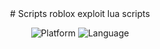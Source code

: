 <div align="center">
# Scripts
roblox exploit lua scripts
<p>
  <img src="https://img.shields.io/badge/Platform-Roblox-00a2ff?style=for-the-badge&logo=roblox&logoColor=white" alt="Platform">
  <img src="https://img.shields.io/badge/Language-Lua-2C2D72?style=for-the-badge&logo=lua&logoColor=white" alt="Language">
</p>
</div>
